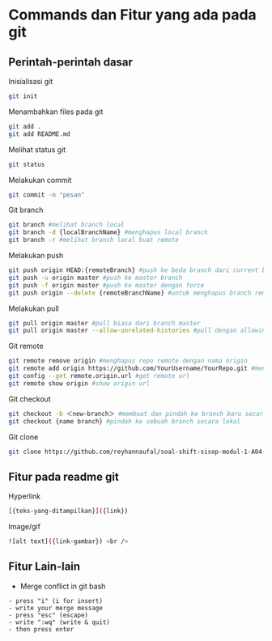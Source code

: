 # Commands dan Fitur yang ada pada git

## Perintah-perintah dasar

Inisialisasi git

```bash
git init
```

Menambahkan files pada git

```bash
git add .
git add README.md
```

Melihat status git

```bash
git status
```

Melakukan commit

```bash
git commit -m "pesan"
```

Git branch

```bash
git branch #melihat branch local
git branch -d {localBranchName} #menghapus local branch
git branch -r #melihat branch local buat remote
```

Melakukan push

```bash
git push origin HEAD:{remoteBranch} #push ke beda branch dari current branch local
git push -u origin master #push ke master branch
git push -f origin master #push ke master dengan force
git push origin --delete {remoteBranchName} #untuk menghapus branch remote secara local
```

Melakukan pull

```bash
git pull origin master #pull biasa dari branch master
git pull origin master --allow-unrelated-histories #pull dengan allowing histories yang beda dari master
```

Git remote

```bash
git remote remove origin #menghapus repo remote dengan nama origin
git remote add origin https://github.com/YourUsername/YourRepo.git #menambahkan remote repo dgn nama origin
git config --get remote.origin.url #get remote url
git remote show origin #show origin url
```

Git checkout

```bash
git checkout -b ＜new-branch＞ #membuat dan pindah ke branch baru secara local
git checkout {name branch} #pindah ke sebuah branch secara lokal
```

Git clone

```bash
git clone https://github.com/reyhannaufal/soal-shift-sisop-modul-1-A04-2021.git #Cloning repo git
```

## Fitur pada readme git

Hyperlink

```bash
[{teks-yang-ditampilkan}]({link})
```

Image/gif

```bash
![alt text]({link-gambar}) <br />
```

## Fitur Lain-lain

- Merge conflict in git bash

```text
- press "i" (i for insert)
- write your merge message
- press "esc" (escape)
- write ":wq" (write & quit)
- then press enter
```
